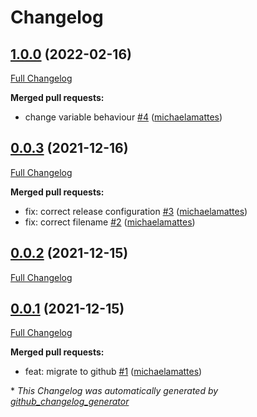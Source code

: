# Changelog

## [1.0.0](https://github.com/T-Systems-MMS/terraform-azurerm-acr/tree/1.0.0) (2022-02-16)

[Full Changelog](https://github.com/T-Systems-MMS/terraform-azurerm-acr/compare/0.0.3...1.0.0)

**Merged pull requests:**

- change variable behaviour [\#4](https://github.com/T-Systems-MMS/terraform-azurerm-acr/pull/4) ([michaelamattes](https://github.com/michaelamattes))

## [0.0.3](https://github.com/T-Systems-MMS/terraform-azurerm-acr/tree/0.0.3) (2021-12-16)

[Full Changelog](https://github.com/T-Systems-MMS/terraform-azurerm-acr/compare/0.0.2...0.0.3)

**Merged pull requests:**

- fix: correct release configuration [\#3](https://github.com/T-Systems-MMS/terraform-azurerm-acr/pull/3) ([michaelamattes](https://github.com/michaelamattes))
- fix: correct filename [\#2](https://github.com/T-Systems-MMS/terraform-azurerm-acr/pull/2) ([michaelamattes](https://github.com/michaelamattes))

## [0.0.2](https://github.com/T-Systems-MMS/terraform-azurerm-acr/tree/0.0.2) (2021-12-15)

[Full Changelog](https://github.com/T-Systems-MMS/terraform-azurerm-acr/compare/0.0.1...0.0.2)

## [0.0.1](https://github.com/T-Systems-MMS/terraform-azurerm-acr/tree/0.0.1) (2021-12-15)

[Full Changelog](https://github.com/T-Systems-MMS/terraform-azurerm-acr/compare/8e989ec4f667d34ee077453a3faf29e86d435ec0...0.0.1)

**Merged pull requests:**

- feat: migrate to github [\#1](https://github.com/T-Systems-MMS/terraform-azurerm-acr/pull/1) ([michaelamattes](https://github.com/michaelamattes))

\* _This Changelog was automatically generated by [github_changelog_generator](https://github.com/github-changelog-generator/github-changelog-generator)_
